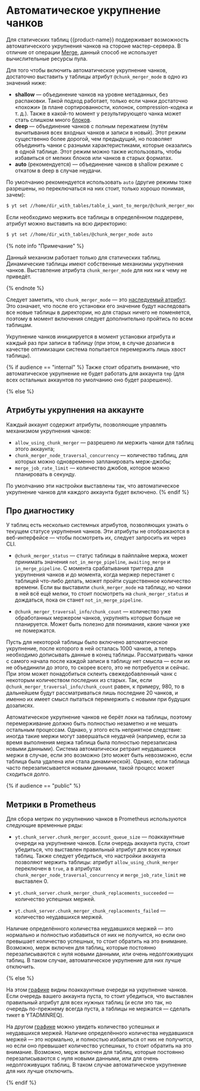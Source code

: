 # Автоматическое укрупнение чанков

Для статических таблиц {{product-name}} поддерживает возможность автоматического укрупнения чанков на стороне мастер-сервера. В отличие от операции [Merge](../../../../user-guide/data-processing/operations/merge.md), данный способ не использует вычислительные ресурсы пула.

Для того чтобы включить автоматическое укрупнение чанков, достаточно выставить у таблицы атрибут `@chunk_merger_mode` в одно из значений ниже:

- **shallow** — объединение чанков на уровне метаданных, без распаковки. Такой подход работает, только если чанки достаточно «похожи» (в плане сортированности, колонок, compression-кодека и т. д.). Также в какой-то момент у результирующего чанка может стать слишком много [блоков](../../../../user-guide/storage/chunks.md#chunk-size).
- **deep** — объединение чанков с полным пережатием (путём вычитывания всех входных чанков и записи в новый). Этот режим существенно более дорогой, чем предыдущий, но позволяет объединить чанки с разными характеристиками, которые оказались в одной таблице. Этот режим можно также использовать, чтобы избавиться от мелких блоков или чанков в старых форматах.
- **auto** (рекомендуется) — объединение чанков в shallow режиме с откатом в deep в случае неудачи.

 По умолчанию рекомендуется использовать `auto` (другие режимы тоже разрешены, но переключаться на них стоит, только хорошо понимая, зачем):

```bash
$ yt set //home/dir_with_tables/table_i_want_to_merge/@chunk_merger_mode auto
```

Если необходимо мержить все таблицы в определённом поддереве, атрибут можно выставить на всю директорию:

```bash
$ yt set //home/dir_with_tables/@chunk_merger_mode auto
```

{% note info "Примечание" %}

Данный механизм работает только для статических таблиц. Динамические таблицы имеют собственные механизмы укрупнения чанков. Выставление атрибута `chunk_merger_mode` для них ни к чему не приведёт.

{% endnote %}

Следует заметить, что `chunk_merger_mode` — это [наследуемый атрибут](../../../../user-guide/storage/chunks.md#common). Это означает, что после его установки его значение будут наследовать все новые таблицы в директории, но для старых ничего не поменяется, поэтому в момент включения следует дополнительно пройтись по всем таблицам.

Укрупнение чанков инициируется в момент установки атрибута и каждый раз при записи в таблицу (при этом, в случае дозаписи в качестве оптимизации система попытается перемержить лишь хвост таблицы).

{% if audience == "internal" %}
Также стоит обратить внимание, что автоматическое укрупнение не будет работать для аккаунта `tmp` (для всех остальных аккаунтов по умолчанию оно будет разрешено).

{% else %}

## Атрибуты укрупнения на аккаунте

Каждый аккаунт содержит атрибуты, позволяющие управлять механизмом укрупнения чанков:
- `allow_using_chunk_merger` — разрешено ли мержить чанки для таблиц этого аккаунта;
- `chunk_merger_node_traversal_concurrency` — количество таблиц, для которых можно одновременно запланировать мерж-джобы;
- `merge_job_rate_limit` — количество джобов, которое можно планировать в секунду.

По умолчанию эти настройки выставлены так, что автоматическое укрупнение чанков для каждого аккаунта будет включено.
{% endif %}

## Про диагностику

У таблиц есть несколько системных атрибутов, позволяющих узнать о текущем статусе укрупнения чанков. Эти атрибуты не отображаются в веб-интерфейсе — чтобы посмотреть их, следует запросить их через CLI.

- `@chunk_merger_status` — статус таблицы в пайплайне мержа, может принимать значения `not_in_merge_pipeline`, `awaiting_merge` и `in_merge_pipeline`. С момента срабатывания триггера для укрупнения чанков и до момента, когда мержер перестанет с таблицей что-либо делать, может пройти существенное количество времени. Если вы выставили `chunk_merger_mode` на таблицу, но чанки в ней всё ещё мелки, то стоит посмотреть на `chunk_merger_status` и дождаться, пока он станет `not_in_merge_pipeline`.

- `@chunk_merger_traversal_info/chunk_count` — количество уже обработанных мержером чанков, укрупнять которые больше не планируется. Может быть полезно для понимания, какие чанки уже не помержатся.

Пусть для некоторой таблицы было включено автоматическое укрупнение, после которого в ней осталась 1000 чанков, а теперь необходимо дописывать данные в конец таблицы. Рассматривать чанки с самого начала после каждой записи в таблицу нет смысла — если их не объединили до этого, то скорее всего, это не потребуется и сейчас. При этом может понадобиться склеить свежедобавленный чанк с некоторым количеством последних из старых. Так, если `@chunk_merger_traversal_info/chunk_count` равен, к примеру, 980, то в дальнейшем будут рассматриваться лишь последние 20 чанков, и именно их имеет смысл пытаться перемержить с новыми при будущих дозаписях.

Автоматическое укрупнение чанков не берёт локи на таблицы, поэтому перемерживание должно быть полностью незаметно и не мешать остальным процессам. Однако, у этого есть неприятное следствие: иногда такие мержи могут завершаться неудачей (например, если за время выполнения мержа таблица была полностью перезаписана новыми данными). Система автоматически ретраит неудавшиеся мержи в случае, если это возможно (это может быть невозможно, если таблица была удалена или стала динамической). Однако, если таблица часто перезаписывается новыми данными, такой процесс может сходиться долго.

{% if audience == "public" %}

## Метрики в Prometheus

Для сбора метрик по укрупнению чанков в Prometheus используются следующие временные ряды:
- `yt.chunk_server.chunk_merger_account_queue_size` — поаккаунтные очереди на укрупнение чанков. Если очередь аккаунта пуста, стоит убедиться, что выставлен правильный атрибут для всех нужных таблиц. Также следует убедиться, что настройки аккаунта позволяют мержить таблицы: атрибут `allow_using_chunk_merger` переключен в `true`, а в атрибутах `chunk_merger_node_traversal_concurrency` и `merge_job_rate_limit` не выставлен 0.

- `yt.chunk_server.chunk_merger_chunk_replacements_succeeded` — количество успешных мержей.

- `yt.chunk_server.chunk_merger_chunk_replacements_failed` — количество неудавшихся мержей.

Наличие определённого количества неудавшихся мержей — это нормально и полностью избавиться от них не получится, но если оно превышает количество успешных, то стоит обратить на это внимание. Возможно, мерж включен для таблиц, которые постоянно перезаписываются с нуля новыми данными, или очень недолгоживущих таблиц. В таком случае, автоматическое укрупнение для них лучше отключить.

{% else %}

На этом [графике](https://monitoring.yandex-team.ru/projects/yt/dashboards/monkq434ofbsaj1lfjvt/view/graph/4iotctsws/queries?from=now-30m&to=now&p.cluster=hahn&p.cell_tag=-&p.cell_id=%2A&p.container=-&p.account=-&refresh=60000) видны поаккаунтные очереди на укрупнение чанков. Если очередь вашего аккаунта пуста, то стоит убедиться, что выставлен правильный атрибут для всех нужных таблиц (и если это так, но очередь по-прежнему всегда пуста, а таблицы не мержатся — сделать тикет в YTADMINREQ).

На другом [графике](https://monitoring.yandex-team.ru/projects/yt/dashboards/monkq434ofbsaj1lfjvt/view/graph/ykbmokv3d/queries?cluster=hahn&p.cell_tag=-&p.cell_id=%2A&p.container=-&p.account=-&refresh=60000) можно увидеть количество успешных и неудавшихся мержей. Наличие определённого количества неудавшихся мержей — это нормально, и полностью избавиться от них не получится, но если оно превышает количество успешных, то стоит обратить на это внимание. Возможно, мерж включен для таблиц, которые постоянно перезаписываются с нуля новыми данными, или для очень недолгоживущих таблиц. В таком случае автоматическое укрупнение для них лучше отключить.

{% endif %}
